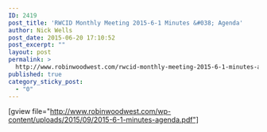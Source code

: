 ```yaml
---
ID: 2419
post_title: 'RWCID Monthly Meeting 2015-6-1 Minutes &#038; Agenda'
author: Nick Wells
post_date: 2015-06-20 17:10:52
post_excerpt: ""
layout: post
permalink: >
  http://www.robinwoodwest.com/rwcid-monthly-meeting-2015-6-1-minutes-agenda/
published: true
category_sticky_post:
  - "0"
---
```

[gview file="http://www.robinwoodwest.com/wp-content/uploads/2015/09/2015-6-1-minutes-agenda.pdf"]